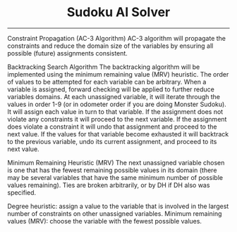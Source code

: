 
<center><h1>Sudoku AI Solver</h1></center>




---


Constraint Propagation (AC-3 Algorithm)
AC-3 algorithm will propagate the constraints and reduce the domain size of the variables by ensuring all possible (future) assignments consistent. 


Backtracking Search Algorithm
The backtracking algorithm will be implemented using the minimum remaining value (MRV) heuristic. The order of values to be attempted for each variable can be arbitrary. When a variable is assigned, forward checking will be applied to further reduce variables domains.
At each unassigned variable, it will iterate through the values in order 1-9 (or in
odometer order if you are doing Monster Sudoku). It will assign each value in turn to that
variable. If the assignment does not violate any constraints it will proceed to the next variable. If
the assignment does violate a constraint it will undo that assignment and proceed to the next
value. If the values for that variable become exhausted it will backtrack to the previous variable,
undo its current assignment, and proceed to its next value.


Minimum Remaining Heuristic (MRV)
The next unassigned variable
chosen is one that has the fewest remaining possible values in its domain (there may be
several variables that have the same minimum number of possible values remaining).
Ties are broken arbitrarily, or by DH if DH also was specified.

Degree heuristic: assign a value to the variable that is involved in the largest number of constraints on other unassigned variables. 
Minimum remaining values (MRV): choose the variable with the fewest possible values.
